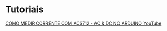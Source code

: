 # Tutoriais

[COMO MEDIR CORRENTE COM ACS712 - AC & DC NO ARDUINO YouTube](https://www.youtube.com/watch?v=IreFxH73-Wc)
